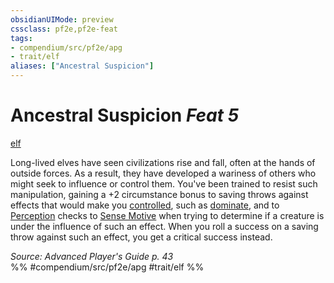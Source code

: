 ```yaml
---
obsidianUIMode: preview
cssclass: pf2e,pf2e-feat
tags:
- compendium/src/pf2e/apg
- trait/elf
aliases: ["Ancestral Suspicion"]
---
```

# Ancestral Suspicion  *Feat 5*  
[elf](elf.md "Elf Ancestry & Heritage Trait")  


Long-lived elves have seen civilizations rise and fall, often at the hands of outside forces. As a result, they have developed a wariness of others who might seek to influence or control them. You've been trained to resist such manipulation, gaining a +2 circumstance bonus to saving throws against effects that would make you [controlled](conditions.md#Controlled), such as [dominate](dominate.md), and to [Perception](skills.md#Perception) checks to [Sense Motive](sense-motive.md) when trying to determine if a creature is under the influence of such an effect. When you roll a success on a saving throw against such an effect, you get a critical success instead.

*Source: Advanced Player's Guide p. 43*  
%% #compendium/src/pf2e/apg #trait/elf %%